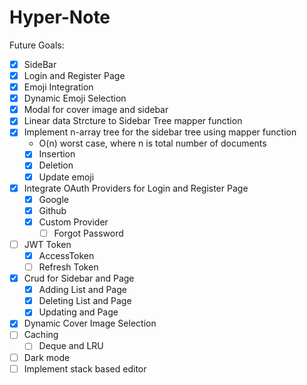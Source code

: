 # Hyper-Note

Future Goals:

- [x] SideBar
- [x] Login and Register Page
- [x] Emoji Integration
- [x] Dynamic Emoji Selection
- [x] Modal for cover image and sidebar
- [x] Linear data Strcture to Sidebar Tree mapper function
- [x] Implement n-array tree for the sidebar tree using mapper function
    - O(n) worst case, where n is total number of documents
    - [x] Insertion
    - [x] Deletion
    - [x] Update emoji
- [x] Integrate OAuth Providers for Login and Register Page
    - [x] Google
    - [x] Github
    - [x] Custom Provider
        - [ ] Forgot Password
- [ ] JWT Token
    - [x] AccessToken
    - [ ] Refresh Token
- [x] Crud for Sidebar and Page
    - [x] Adding List and Page 
    - [x] Deleting List and Page
    - [x] Updating and Page 
- [x] Dynamic Cover Image Selection
- [ ] Caching
    - [ ] Deque and LRU
- [ ] Dark mode
- [ ] Implement stack based editor